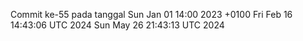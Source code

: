 Commit ke-55 pada tanggal Sun Jan 01 14:00 2023 +0100
Fri Feb 16 14:43:06 UTC 2024
Sun May 26 21:43:13 UTC 2024
